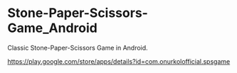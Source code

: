 # Stone-Paper-Scissors-Game_Android
Classic Stone-Paper-Scissors Game in Android.

https://play.google.com/store/apps/details?id=com.onurkolofficial.spsgame
